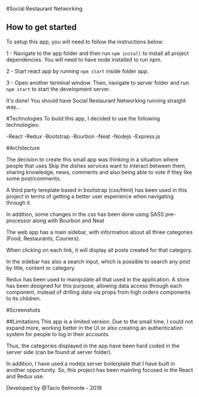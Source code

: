 #Social Restaurant Networking

## How to get started

To setup this app, you will need to follow the instructions below:

1 - Navigate to the app folder and then run `npm install` to install all project dependencies. You will need to have node installed to run npm.

2 - Start react app by running `npm start` inside folder app.

3 - Open another terminal window. Then, navigate to server folder and run `npm start` to start the development server. 

It's done! You should have Social Restaurant Networking running straight way...

#Technologies
To build this app, I decided to use the following technologies:

-React
-Redux
-Bootstrap
-Bourbon
-Neat
-Nodejs
-Express.js

#Architecture

The decision to create this small app was thinking in a situation where people that uses Skip the dishes services want to interact between them, sharing knowledge, news, comments and also being able to vote if they like some post/comments.

A third party template based in bootstrap (css/html) has been used in this project in terms of getting a better user experience when navigating through it.

In addition, some changes in the css has been done using SASS pre-processor along with Bourbon and Neat

The web app has a main sidebar, with information about all three categories (Food, Restaurants, Couriers).

When clicking on each link, it will display all posts created for that category.

In the sidebar has also a search input, which is possible to search any post by title, content or category.

Redux has been used to manipulate all that used in the application. A store has been designed for this purpose, allowing data access through each component, instead of drilling data via props from high orders components to its children.

#Screenshots


##Limitations
This app is a limited version. Due to the small time, I could not expand more, working better in the UI or also creating an authentication system for people to log in their accounts.

Thus, the categories displayed in the app have been hard coded in the server side (can be found at server folder).

In addition, I have used a nodejs server boilerplate that I have built in another opportunity. So, this project has been mainling focused in the React and Redux use.



Developed by @Tacio Belmonte - 2018